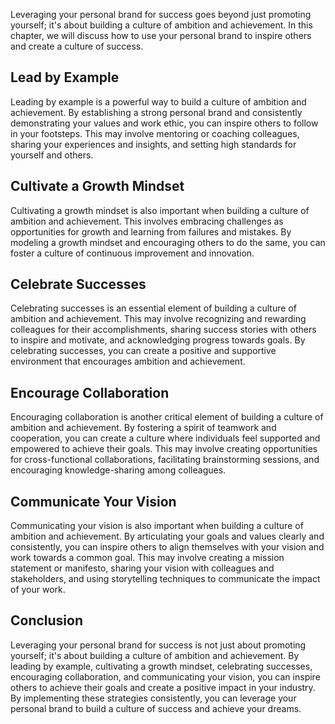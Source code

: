 
Leveraging your personal brand for success goes beyond just promoting yourself; it's about building a culture of ambition and achievement. In this chapter, we will discuss how to use your personal brand to inspire others and create a culture of success.

Lead by Example
---------------

Leading by example is a powerful way to build a culture of ambition and achievement. By establishing a strong personal brand and consistently demonstrating your values and work ethic, you can inspire others to follow in your footsteps. This may involve mentoring or coaching colleagues, sharing your experiences and insights, and setting high standards for yourself and others.

Cultivate a Growth Mindset
--------------------------

Cultivating a growth mindset is also important when building a culture of ambition and achievement. This involves embracing challenges as opportunities for growth and learning from failures and mistakes. By modeling a growth mindset and encouraging others to do the same, you can foster a culture of continuous improvement and innovation.

Celebrate Successes
-------------------

Celebrating successes is an essential element of building a culture of ambition and achievement. This may involve recognizing and rewarding colleagues for their accomplishments, sharing success stories with others to inspire and motivate, and acknowledging progress towards goals. By celebrating successes, you can create a positive and supportive environment that encourages ambition and achievement.

Encourage Collaboration
-----------------------

Encouraging collaboration is another critical element of building a culture of ambition and achievement. By fostering a spirit of teamwork and cooperation, you can create a culture where individuals feel supported and empowered to achieve their goals. This may involve creating opportunities for cross-functional collaborations, facilitating brainstorming sessions, and encouraging knowledge-sharing among colleagues.

Communicate Your Vision
-----------------------

Communicating your vision is also important when building a culture of ambition and achievement. By articulating your goals and values clearly and consistently, you can inspire others to align themselves with your vision and work towards a common goal. This may involve creating a mission statement or manifesto, sharing your vision with colleagues and stakeholders, and using storytelling techniques to communicate the impact of your work.

Conclusion
----------

Leveraging your personal brand for success is not just about promoting yourself; it's about building a culture of ambition and achievement. By leading by example, cultivating a growth mindset, celebrating successes, encouraging collaboration, and communicating your vision, you can inspire others to achieve their goals and create a positive impact in your industry. By implementing these strategies consistently, you can leverage your personal brand to build a culture of success and achieve your dreams.
